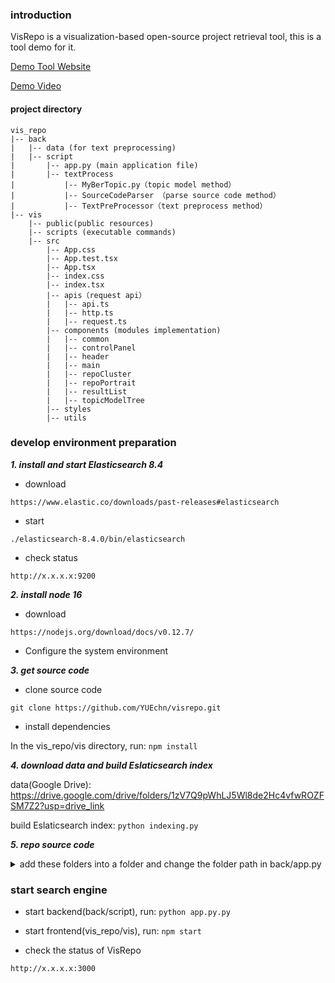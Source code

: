 ### introduction
VisRepo is a visualization-based open-source project retrieval tool, this is a tool demo for it.

[Demo Tool Website](http://122.51.117.54)

[Demo Video](https://youtu.be/-fqL8ngSmwQ)

#### project directory
```
vis_repo
|-- back
|   |-- data (for text preprocessing)
|   |-- script
|       |-- app.py (main application file)
|       |-- textProcess 
|           |-- MyBerTopic.py（topic model method）
|           |-- SourceCodeParser （parse source code method）
|           |-- TextPreProcessor（text preprocess method）
|-- vis
    |-- public(public resources)
    |-- scripts (executable commands)
    |-- src 
        |-- App.css
        |-- App.test.tsx
        |-- App.tsx
        |-- index.css
        |-- index.tsx
        |-- apis（request api）
        |   |-- api.ts
        |   |-- http.ts
        |   |-- request.ts
        |-- components (modules implementation)
        |   |-- common
        |   |-- controlPanel
        |   |-- header
        |   |-- main
        |   |-- repoCluster
        |   |-- repoPortrait
        |   |-- resultList
        |   |-- topicModelTree
        |-- styles
        |-- utils
```
### develop environment preparation
***1. install and start Elasticsearch 8.4***

- download

`https://www.elastic.co/downloads/past-releases#elasticsearch`

- start

`./elasticsearch-8.4.0/bin/elasticsearch`

- check status

`http://x.x.x.x:9200`

***2. install node 16***

- download

`https://nodejs.org/download/docs/v0.12.7/`

- Configure the system environment

***3. get source code***

- clone source code

`git clone https://github.com/YUEchn/visrepo.git`

- install dependencies

In the vis_repo/vis directory, run: `npm install`

***4. download data and build Eslaticsearch index***

data(Google Drive): https://drive.google.com/drive/folders/1zV7Q9pWhLJ5Wl8de2Hc4vfwROZFSM7Z2?usp=drive_link

build Eslaticsearch index: `python indexing.py`

***5. repo source code***

<details>
<summary>add these folders into a folder and change the folder path in back/app.py</summary>

[60000-69999](https://pan.quark.cn/s/908cb145f453)
[20000-29999](https://pan.quark.cn/s/cd8b689d9bee)
[70000-79999](https://pan.quark.cn/s/4b5f5303ebc3)
[50000-59999](https://pan.quark.cn/s/3f77cf88805b)
[40000-49999](https://pan.quark.cn/s/73865f07cae6)
[30000-39999](https://pan.quark.cn/s/a91859f45c95)
[10000-19999](https://pan.quark.cn/s/a1709a6b2789)
[0-9999](https://pan.quark.cn/s/bfe8279394bd)

</details>

### start search engine

- start backend(back/script), run: `python app.py.py`

- start frontend(vis_repo/vis), run: `npm start`

- check the status of VisRepo

`http://x.x.x.x:3000`
